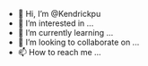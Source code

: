 - 👋 Hi, I’m @Kendrickpu
- 👀 I’m interested in ...
- 🌱 I’m currently learning ...
- 💞️ I’m looking to collaborate on ...
- 📫 How to reach me ...

<!---
Kendrickpu/Kendrickpu is a ✨ special ✨ repository because its `README.md` (this file) appears on your GitHub profile.
You can click the Preview link to take a look at your changes.
--->

